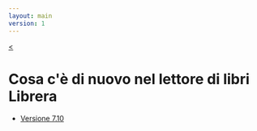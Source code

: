 ```yaml
---
layout: main
version: 1
---
```

[<](/wiki/it)

# Cosa c&#39;è di nuovo nel lettore di libri Librera

* [Versione 7.10](/wiki/what-is-new/7.10/it)


    
